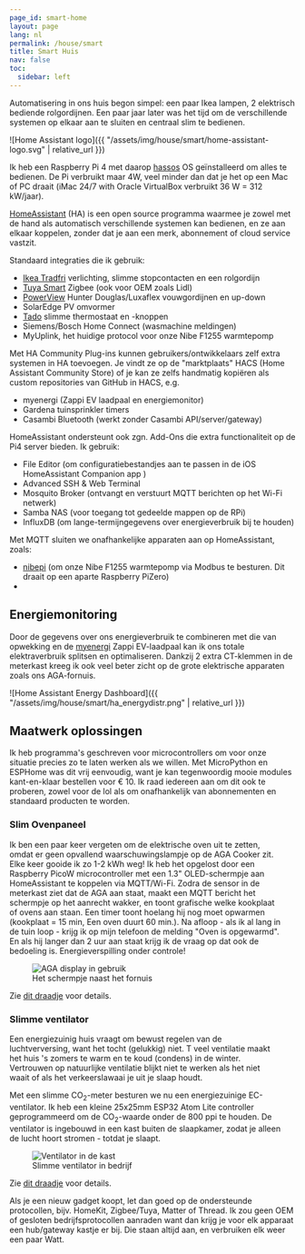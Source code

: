 ```yaml
---
page_id: smart-home
layout: page
lang: nl
permalink: /house/smart
title: Smart Huis
nav: false
toc:
  sidebar: left
---
```


Automatisering in ons huis begon simpel: een paar Ikea lampen, 2 elektrisch bediende rolgordijnen.
Een paar jaar later was het tijd om de verschillende systemen op elkaar aan te sluiten en centraal slim te bedienen.

![Home Assistant logo]({{ "/assets/img/house/smart/home-assistant-logo.svg" | relative_url }})

Ik heb een Raspberry Pi 4 met daarop [hassos](https://www.home-assistant.io/) OS geïnstalleerd om alles te bedienen.
De Pi verbruikt maar 4W, veel minder dan dat je het op een Mac of PC draait (iMac 24/7 with Oracle VirtualBox verbruikt 36 W = 312 kW/jaar).

[HomeAssistant](https://www.home-assistant.io/) (HA) is een open source programma waarmee je zowel met de hand als automatisch verschillende systemen kan bedienen, en ze aan elkaar koppelen, zonder dat je aan een merk, abonnement of cloud service vastzit.

Standaard integraties die ik gebruik:

- [Ikea Tradfri](https://www.home-assistant.io/integrations/tradfri/) verlichting, slimme stopcontacten en een rolgordijn
- [Tuya Smart](https://www.home-assistant.io/integrations/tuya/) Zigbee (ook voor OEM zoals Lidl)
- [PowerView](https://www.home-assistant.io/integrations/hunterdouglas_powerview/) Hunter Douglas/Luxaflex vouwgordijnen en up-down
- SolarEdge PV omvormer
- [Tado](https://www.home-assistant.io/integrations/tado/) slimme thermostaat en -knoppen
- Siemens/Bosch Home Connect (wasmachine meldingen)
- MyUplink, het huidige protocol voor onze Nibe F1255 warmtepomp

Met HA Community Plug-ins kunnen gebruikers/ontwikkelaars zelf extra systemen in HA toevoegen. Je vindt ze op de "marktplaats" HACS (Home Assistant Community Store) of je kan ze zelfs handmatig kopiëren als custom repositories van GitHub in HACS, e.g.

- myenergi (Zappi EV laadpaal en energiemonitor)
- Gardena tuinsprinkler timers
- Casambi Bluetooth (werkt zonder Casambi API/server/gateway)

HomeAssistant ondersteunt ook zgn. Add-Ons die extra functionaliteit op de Pi4 server bieden. Ik gebruik:

- File Editor (om configuratiebestandjes aan te passen in de iOS HomeAssistant Companion app )
- Advanced SSH & Web Terminal
- Mosquito Broker (ontvangt en verstuurt MQTT berichten op het Wi-Fi netwerk)
- Samba NAS (voor toegang tot gedeelde mappen op de RPi)
- InfluxDB (om lange-termijngegevens over energieverbruik bij te houden)

Met MQTT sluiten we onafhankelijke apparaten aan op HomeAssistant, zoals:
- [nibepi](https://github.com/anerdins/nibepi) (om onze Nibe F1255 warmtepomp via Modbus te besturen. Dit draait op een aparte Raspberry PiZero)
- 
## Energiemonitoring

Door de gegevens over ons energieverbruik te combineren met die van opwekking en de [myenergi](https://www.myenergi.com) Zappi EV-laadpaal kan ik ons totale elektraverbruik splitsen en optimaliseren. Dankzij 2 extra CT-klemmen in de meterkast kreeg ik ook veel beter zicht op de grote elektrische apparaten zoals ons AGA-fornuis.

![Home Assistant Energy Dashboard]({{ "/assets/img/house/smart/ha_energydistr.png" | relative_url }})

## Maatwerk oplossingen

Ik heb programma's geschreven voor microcontrollers om voor onze situatie precies zo te laten werken als we willen. Met MicroPython en ESPHome was dit vrij eenvoudig, want je kan tegenwoordig mooie modules kant-en-klaar bestellen voor € 10. Ik raad iedereen aan om dit ook te proberen, zowel voor de lol als om onafhankelijk van abonnementen en standaard producten te worden.

<div class="card mx-auto mb-3 p-3" style="max-width: 95%;">
<h3 id="oven">Slim Ovenpaneel</h3>

<p>Ik ben een paar keer vergeten om de elektrische oven uit te zetten, omdat er geen opvallend waarschuwingslampje op de AGA Cooker zit. Elke keer gooide ik zo 1-2 kWh weg! Ik heb het opgelost door een Raspberry PicoW microcontroller met een 1.3" OLED-schermpje aan HomeAssistant te koppelen via MQTT/Wi-Fi. Zodra de sensor in de meterkast ziet dat de AGA aan staat, maakt een MQTT bericht het schermpje op het aanrecht wakker, en toont grafische welke kookplaat of ovens aan staan. Een timer toont hoelang hij nog moet opwarmen (kookplaat = 15 min, Een oven duurt 60 min.). Na afloop - als ik al lang in de tuin loop - krijg ik op mijn telefoon de melding "Oven is opgewarmd". En als hij langer dan 2 uur aan staat krijg ik de vraag op dat ook de bedoeling is. Energieverspilling onder controle!</p>

<figure><img src='{{ "/assets/img/house/smart/aga/agadisplay_IMG9388.jpg" | relative_url }}' alt="AGA display in gebruik" class='img-fluid'><figcaption class="kleiner">Het schermpje naast het fornuis</figcaption></figure>

<p>Zie <a href='{{ "/blog/2024/smartovendisplay" | relative_url }}'>dit draadje</a> voor details.</p>
</div>

<div class="card mx-auto mb-3 p-3" style="max-width: 95%;">
<h3 id="fan">Slimme ventilator</h3>

<p>Een energiezuinig huis vraagt om bewust regelen van de luchtverversing, want het tocht (gelukkig) niet. T veel ventilatie maakt het huis 's zomers te warm en te koud (condens) in de winter. Vertrouwen op natuurlijke ventilatie blijkt niet te werken als het niet waait of als het verkeerslawaai je uit je slaap houdt.<br>

Met een slimme CO<sub>2</sub>-meter besturen we nu een energiezuinige EC-ventilator. Ik heb een kleine 25x25mm ESP32 Atom Lite controller geprogrammeerd om de CO<sub>2</sub>-waarde onder de 800 ppi te houden. De ventilator is ingebouwd in een kast buiten de slaapkamer, zodat je alleen de lucht hoort stromen - totdat je slaapt.</p>

<figure><img src='{{ "/assets/img/house/smart/whisper/whisper_complete.jpg" | relative_url }}' alt="Ventilator in de kast" class='img-fluid'><figcaption class="kleiner">Slimme ventilator in bedrijf</figcaption></figure>

<p>Zie <a href='{{ "/blog/2024/whisper-fan" | relative_url }}'>dit draadje</a> voor details.</p>
</div>

Als je een nieuw gadget koopt, let dan goed op de ondersteunde protocollen, bijv. HomeKit, Zigbee/Tuya, Matter of Thread. Ik zou geen OEM of gesloten bedrijfsprotocollen aanraden want dan krijg je voor elk apparaat een hub/gateway kastje er bij. Die staan altijd aan, en verbruiken elk weer een paar Watt.
